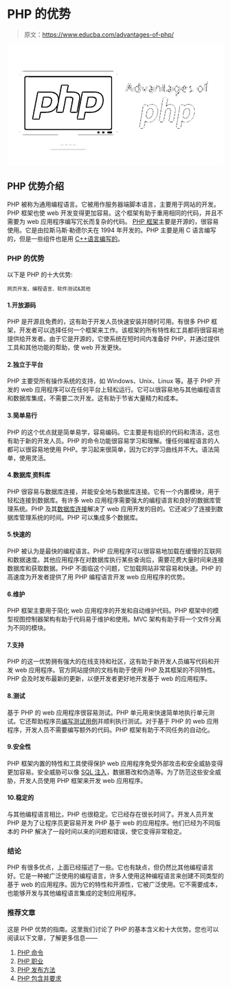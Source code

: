 # PHP 的优势

> 原文：<https://www.educba.com/advantages-of-php/>

![Advantages of php](img/34e6c909f1266652402f082d7bfb39ab.png)



## PHP 优势介绍

PHP 被称为通用编程语言。它被用作服务器端脚本语言，主要用于网站的开发。PHP 框架也使 web 开发变得更加容易。这个框架有助于重用相同的代码，并且不需要为 web 应用程序编写冗长而复杂的代码。 [PHP 框架](https://www.educba.com/php-frameworks/)主要是开源的，很容易使用。它是由拉斯马斯·勒德尔夫在 1994 年开发的。PHP 主要是用 C 语言编写的，但是一些组件也是用 [C++语言编写的](https://www.educba.com/c-plus-plus-commands/)。

### PHP 的优势

以下是 PHP 的十大优势:

<small>网页开发、编程语言、软件测试&其他</small>

#### 1.开放源码

PHP 是开源且免费的，这有助于开发人员快速安装并随时可用。有很多 PHP 框架，开发者可以选择任何一个框架来工作。该框架的所有特性和工具都将很容易地提供给开发者。由于它是开源的，它使系统在短时间内准备好 PHP，并通过提供工具和其他功能的帮助，使 web 开发更快。

#### 2.独立于平台

PHP 主要受所有操作系统的支持，如 Windows、Unix、Linux 等。基于 PHP 开发的 web 应用程序可以在任何平台上轻松运行。它可以很容易地与其他编程语言和数据库集成，不需要二次开发。这有助于节省大量精力和成本。

#### 3.简单易行

PHP 的这个优点就是简单易学，容易编码。它主要是有组织的代码和清洁，这也有助于新的开发人员。PHP 的命令功能很容易学习和理解。懂任何编程语言的人都可以很容易地使用 PHP。学习起来很简单，因为它的学习曲线并不大。语法简单，使用灵活。

#### 4.数据库ˌ资料库

PHP 很容易与数据库连接，并能安全地与数据库连接。它有一个内置模块，用于轻松连接到数据库。有许多 web 应用程序需要强大的编程语言和良好的数据库管理系统。PHP 及其[数据库连接](https://www.educba.com/php-database-connection/)解决了 web 应用开发的目的。它还减少了连接到数据库管理系统的时间。PHP 可以集成多个数据库。

#### 5.快速的

PHP 被认为是最快的编程语言。PHP 应用程序可以很容易地加载在缓慢的互联网和数据速度。其他应用程序在对数据库执行某些查询后，需要花费大量时间来连接数据库和获取数据。PHP 不面临这个问题，它加载网站非常容易和快速。PHP 的高速度为开发者提供了用 PHP 编程语言开发 web 应用程序的优势。

#### 6.维护

PHP 框架主要用于简化 web 应用程序的开发和自动维护代码。PHP 框架中的模型视图控制器架构有助于代码易于维护和使用。MVC 架构有助于将一个文件分离为不同的模块。

#### 7.支持

PHP 的这一优势拥有强大的在线支持和社区，这有助于新开发人员编写代码和开发 web 应用程序。官方网站提供的文档有助于使用 PHP 及其框架的不同特性。PHP 会及时发布最新的更新，以便开发者更好地开发基于 web 的应用程序。

#### 8.测试

基于 PHP 的 web 应用程序很容易测试。PHP 单元用来快速简单地执行单元测试。它还帮助程序员[编写测试用例](https://www.educba.com/how-to-write-test-case/)并顺利执行测试。对于基于 PHP 的 web 应用程序，开发人员不需要编写额外的代码。PHP 框架有助于不同任务的自动化。

#### 9.安全性

PHP 框架内置的特性和工具使得保护 web 应用程序免受外部攻击和安全威胁变得更加容易。安全威胁可以像 [SQL 注入](https://www.educba.com/cheat-sheet-sql/)，数据篡改和伪造等。为了防范这些安全威胁，开发人员使用 PHP 框架来开发 web 应用程序。

#### 10.稳定的

与其他编程语言相比，PHP 也很稳定。它已经存在很长时间了。开发人员开发 PHP 是为了让程序员更容易开发 PHP 基于 web 的应用程序。他们已经为不同版本的 PHP 解决了一段时间以来的问题和错误，使它变得非常稳定。

### 结论

PHP 有很多优点，上面已经描述了一些。它也有缺点，但仍然比其他编程语言好。它是一种被广泛使用的编程语言，许多人使用这种编程语言来创建不同类型的基于 web 的应用程序。因为它的特性和开源性，它被广泛使用。它不需要成本，也能够开发与其他编程语言集成的定制应用程序。

### 推荐文章

这是 PHP 优势的指南。这里我们讨论了 PHP 的基本含义和十大优势。您也可以阅读以下文章，了解更多信息——

1.  [PHP 命令](https://www.educba.com/php-commands/)
2.  [PHP 职业](https://www.educba.com/career-in-php/)
3.  [PHP 发布方法](https://www.educba.com/php-post-method/)
4.  [PHP 包含并要求](https://www.educba.com/php-include-and-require/)





